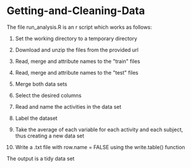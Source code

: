 # Getting-and-Cleaning-Data

The file run_analysis.R is an r script which works as follows:

1) Set the working directory to a temporary directory

2) Download and unzip the files from the provided url

3) Read, merge and attribute names to the "train" files

4) Read, merge and attribute names to the "test" files

5) Merge both data sets 

6) Select the desired columns

7) Read and name the activities in the data set

8) Label the dataset

9) Take the average of each variable for each activity and each subject, thus creating a new data set

10) Write a .txt file with row.name = FALSE using the write.table() function

The output is a tidy data set 


